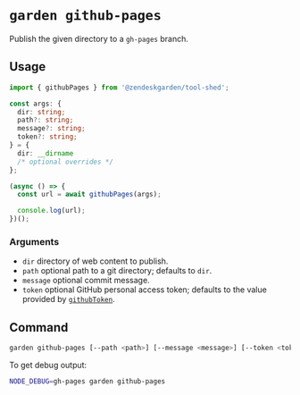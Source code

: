 # `garden github-pages`

Publish the given directory to a `gh-pages` branch.

## Usage

```ts
import { githubPages } from '@zendeskgarden/tool-shed';

const args: {
  dir: string;
  path?: string;
  message?: string;
  token?: string;
} = {
  dir: __dirname
  /* optional overrides */
};

(async () => {
  const url = await githubPages(args);

  console.log(url);
})();
```

### Arguments

- `dir` directory of web content to publish.
- `path` optional path to a git directory; defaults to `dir`.
- `message` optional commit message.
- `token` optional GitHub personal access token; defaults to the value
  provided by [`githubToken`](../token#readme).

## Command

```sh
garden github-pages [--path <path>] [--message <message>] [--token <token>] <dir>
```

To get debug output:

```sh
NODE_DEBUG=gh-pages garden github-pages
```
